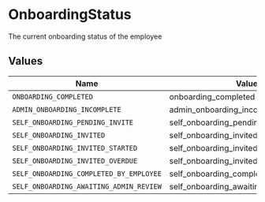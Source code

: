 # OnboardingStatus

The current onboarding status of the employee


## Values

| Name                                    | Value                                   |
| --------------------------------------- | --------------------------------------- |
| `ONBOARDING_COMPLETED`                  | onboarding_completed                    |
| `ADMIN_ONBOARDING_INCOMPLETE`           | admin_onboarding_incomplete             |
| `SELF_ONBOARDING_PENDING_INVITE`        | self_onboarding_pending_invite          |
| `SELF_ONBOARDING_INVITED`               | self_onboarding_invited                 |
| `SELF_ONBOARDING_INVITED_STARTED`       | self_onboarding_invited_started         |
| `SELF_ONBOARDING_INVITED_OVERDUE`       | self_onboarding_invited_overdue         |
| `SELF_ONBOARDING_COMPLETED_BY_EMPLOYEE` | self_onboarding_completed_by_employee   |
| `SELF_ONBOARDING_AWAITING_ADMIN_REVIEW` | self_onboarding_awaiting_admin_review   |
